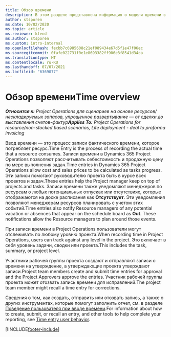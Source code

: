 ```yaml
---
title: Обзор времени
description: В этом разделе представлена информация о модели времени в Dynamics 365 Project Operations.
author: stsporen
ms.date: 10/02/2020
ms.topic: article
ms.reviewer: kfend
ms.author: stsporen
ms.custom: intro-internal
ms.openlocfilehash: fecbb7c6985608c21ef089434e67d5f1e47f06ec
ms.sourcegitcommit: 0fafe022731f0e1e8693382ff906e3f8541d34ca
ms.translationtype: HT
ms.contentlocale: ru-RU
ms.lasthandoff: 07/07/2021
ms.locfileid: "6369077"
---
```

# <a name="time-overview"></a><span data-ttu-id="73977-103">Обзор времени</span><span class="sxs-lookup"><span data-stu-id="73977-103">Time overview</span></span>

<span data-ttu-id="73977-104">_**Относится к:** Project Operations для сценариев на основе ресурсов/нескладируемых запасов, упрощенное развертывание — от сделки до выставления счетов-фактур_</span><span class="sxs-lookup"><span data-stu-id="73977-104">_**Applies To:** Project Operations for resource/non-stocked based scenarios, Lite deployment - deal to proforma invoicing_</span></span>

<span data-ttu-id="73977-105">Ввод времени — это процесс записи фактического времени, которое потребляет ресурс.</span><span class="sxs-lookup"><span data-stu-id="73977-105">Time Entry is the process of recording the actual time that a resource consumes.</span></span> <span data-ttu-id="73977-106">Записи времени в Dynamics 365 Project Operations позволяют рассчитывать себестоимость и продажную цену по мере выполнения задач.</span><span class="sxs-lookup"><span data-stu-id="73977-106">Time entries in Dynamics 365 Project Operations allow cost and sales prices to be calculated as tasks progress.</span></span> <span data-ttu-id="73977-107">Эти записи помогают руководителю проекта быть в курсе всех проектов и задач.</span><span class="sxs-lookup"><span data-stu-id="73977-107">These entries help the Project manager keep on top of projects and tasks.</span></span> <span data-ttu-id="73977-108">Записи времени также уведомляют менеджеров по ресурсам о любых потенциальных отпусках или отсутствиях, которые отображаются на доске расписания как **Отсутствует**. Эти уведомления позволяют менеджерам ресурсов планировать с учетом этих событий.</span><span class="sxs-lookup"><span data-stu-id="73977-108">Time entries also notify Resource managers of any potential vacation or absences that appear on the schedule board as **Out**. These notifications allow the Resource managers to plan around those events.</span></span>

<span data-ttu-id="73977-109">При записи времени в Project Operations пользователи могут отслеживать по любому уровню проекта.</span><span class="sxs-lookup"><span data-stu-id="73977-109">When recording time in Project Operations, users can track against any level in the project.</span></span> <span data-ttu-id="73977-110">Это включает в себя уровень задачи, сводки или проекта.</span><span class="sxs-lookup"><span data-stu-id="73977-110">This includes the task, summary, or project level.</span></span>

<span data-ttu-id="73977-111">Участники рабочей группы проекта создают и отправляют записи о времени на утверждение, а утверждающие проекта утверждают записи.</span><span class="sxs-lookup"><span data-stu-id="73977-111">Project team members create and submit time entries for approval and the Project Approvers approve the entries.</span></span> <span data-ttu-id="73977-112">Участник рабочей группы проекта может отозвать запись времени для исправлений.</span><span class="sxs-lookup"><span data-stu-id="73977-112">The project team member might recall a time entry for corrections.</span></span>

<span data-ttu-id="73977-113">Сведения о том, как создать, отправить или отозвать запись, а также о других инструментах, которые помогут заполнить отчет, см. в разделе [Поведение пользователя при вводе времени](ui-behavior-time.md).</span><span class="sxs-lookup"><span data-stu-id="73977-113">For information about how to create, submit, or recall an entry, and other tools to help complete your reporting, see [Time entry user behavior](ui-behavior-time.md).</span></span>



[!INCLUDE[footer-include](../includes/footer-banner.md)]